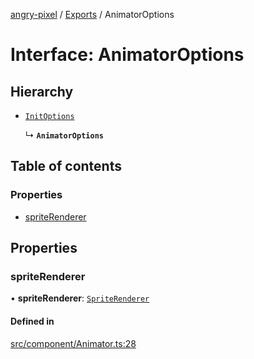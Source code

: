 [angry-pixel](../README.md) / [Exports](../modules.md) / AnimatorOptions

# Interface: AnimatorOptions

## Hierarchy

- [`InitOptions`](InitOptions.md)

  ↳ **`AnimatorOptions`**

## Table of contents

### Properties

- [spriteRenderer](AnimatorOptions.md#spriterenderer)

## Properties

### spriteRenderer

• **spriteRenderer**: [`SpriteRenderer`](../classes/SpriteRenderer.md)

#### Defined in

[src/component/Animator.ts:28](https://github.com/angry-pixel-studio/angry-pixel-engine/blob/2e7a4eb/src/component/Animator.ts#L28)
